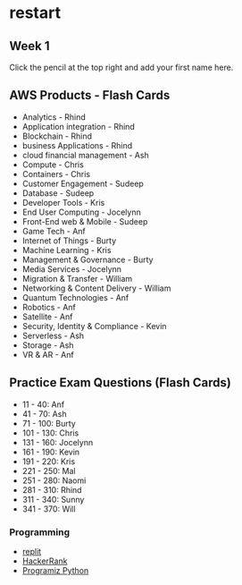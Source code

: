 # restart

## Week 1

Click the pencil at the top right and add your first name here.


## AWS Products - Flash Cards
* Analytics - Rhind
* Application integration - Rhind
* Blockchain - Rhind
* business Applications - Rhind
* cloud financial management - Ash
* Compute - Chris
* Containers - Chris
* Customer Engagement - Sudeep
* Database - Sudeep
* Developer Tools - Kris
* End User Computing - Jocelynn
* Front-End web & Mobile - Sudeep
* Game Tech - Anf
* Internet of Things - Burty
* Machine Learning - Kris
* Management & Governance - Burty
* Media Services - Jocelynn
* Migration & Transfer - William
* Networking & Content Delivery - William
* Quantum Technologies - Anf
* Robotics - Anf
* Satellite - Anf
* Security, Identity & Compliance - Kevin
* Serverless - Ash
* Storage - Ash
* VR & AR - Anf


## Practice Exam Questions (Flash Cards)
* 11 - 40: Anf
* 41 - 70: Ash
* 71 - 100: Burty
* 101 - 130: Chris
* 131 - 160: Jocelynn
* 161 - 190: Kevin
* 191 - 220: Kris
* 221 - 250: Mal
* 251 - 280: Naomi
* 281 - 310: Rhind
* 311 - 340: Sunny
* 341 - 370: Will


### Programming

* [replit](https://replit.com)
* [HackerRank](https://hackerrank.com)
* [Programiz Python](https://www.programiz.com/python-programming)
